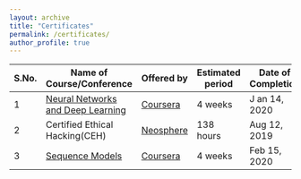 ```yaml
---
layout: archive
title: "Certificates"
permalink: /certificates/
author_profile: true
---
```


|S.No.|Name of Course/Conference|Offered by|Estimated period|Date of Completion|Certificate|
|---|---|---|---|---|---|
|1|[Neural Networks and Deep Learning](https://www.coursera.org/learn/neural-networks-deep-learning)|[Coursera](https://www.coursera.org/)|4 weeks|J an 14, 2020|[View Certificate](https://www.coursera.org/account/accomplishments/certificate/CW3FA627EM2S)|
|2|Certified Ethical Hacking(CEH)|[Neosphere](https://neosphere.com.np/)|138 hours|Aug 12, 2019|[View Certificate](https://raw.githubusercontent.com/MadanBaduwal/MadanBaduwal.github.io/main/assets/Documents/Certification/Certificialethicalhacking.jpg)|
|3|[Sequence Models](https://www.coursera.org/learn/nlp-sequence-models)|[Coursera](https://www.coursera.org/)|4 weeks|Feb 15, 2020| [View Certificate](https://www.coursera.org/account/accomplishments/certificate/38G82ZYNDA4C)|

